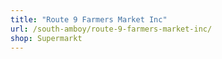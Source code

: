 ```yaml
---
title: "Route 9 Farmers Market Inc"
url: /south-amboy/route-9-farmers-market-inc/
shop: Supermarkt
---
```

